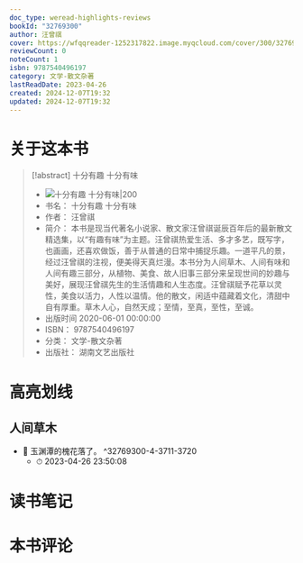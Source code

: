 ```yaml
---
doc_type: weread-highlights-reviews
bookId: "32769300"
author: 汪曾祺
cover: https://wfqqreader-1252317822.image.myqcloud.com/cover/300/32769300/t7_32769300.jpg
reviewCount: 0
noteCount: 1
isbn: 9787540496197
category: 文学-散文杂著
lastReadDate: 2023-04-26
created: 2024-12-07T19:32
updated: 2024-12-07T19:32
---
```

# 关于这本书
> [!abstract] 十分有趣 十分有味
> - ![ 十分有趣 十分有味|200](https://wfqqreader-1252317822.image.myqcloud.com/cover/300/32769300/t7_32769300.jpg)
> - 书名： 十分有趣 十分有味
> - 作者： 汪曾祺
> - 简介： 本书是现当代著名小说家、散文家汪曾祺诞辰百年后的最新散文精选集，以“有趣有味”为主题。汪曾祺热爱生活、多才多艺，既写字，也画画，还喜欢做饭，善于从普通的日常中捕捉乐趣。一道平凡的景，经过汪曾祺的注视，便美得天真烂漫。本书分为人间草木、人间有味和人间有趣三部分，从植物、美食、故人旧事三部分来呈现世间的妙趣与美好，展现汪曾祺先生的生活情趣和人生态度。汪曾祺赋予花草以灵性，美食以活力，人性以温情。他的散文，闲适中蕴藏着文化，清甜中自有厚重。草木人心，自然天成；至情，至真，至性，至诚。
> - 出版时间 2020-06-01 00:00:00
> - ISBN： 9787540496197
> - 分类： 文学-散文杂著
> - 出版社： 湖南文艺出版社

# 高亮划线

## 人间草木


- 📌 玉渊潭的槐花落了。 ^32769300-4-3711-3720
    - ⏱ 2023-04-26 23:50:08 
# 读书笔记

# 本书评论
